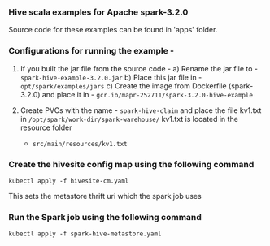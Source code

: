 ### Hive scala examples for Apache spark-3.2.0

Source code for these examples can be found in 'apps' folder.

### Configurations for running the example -

1. If you built the jar file from the source code -
   a) Rename the jar file to - `spark-hive-example-3.2.0.jar`
   b) Place this jar file in - `opt/spark/examples/jars`
   c) Create the image from Dockerfile (spark-3.2.0) and place it in -
   `gcr.io/mapr-252711/spark-3.2.0-hive-example`

   
2. Create PVCs with the name - `spark-hive-claim`
   and place the file kv1.txt in
   `/opt/spark/work-dir/spark-warehouse/`
   kv1.txt is located in the resource folder
   - `src/main/resources/kv1.txt`

### Create the hivesite config map using the following command

`kubectl apply -f hivesite-cm.yaml`

This sets the metastore thrift uri which the spark job uses

### Run the Spark job using the following command

`kubectl apply -f spark-hive-metastore.yaml`
